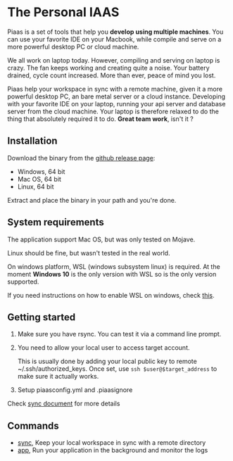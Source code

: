 # The Personal IAAS 

Piaas is a set of tools that help you **develop using multiple machines**.
You can use your favorite IDE on your Macbook, while compile and serve on a more
powerful desktop PC or cloud machine.

We all work on laptop today. However, compiling and serving on laptop
is crazy. The fan keeps working and creating quite a noise. Your battery
drained, cycle count increased. More than ever, peace of mind you lost.

Piaas help your workspace in sync with a remote machine, given it a 
more powerful desktop PC, an bare metal server or a cloud instance. Developing with
your favorite IDE on your laptop, running your api server and database server
from the cloud machine. Your laptop is therefore relaxed to do the thing that 
absolutely required it to do. **Great team work**, isn't it ? 

## Installation

Download the binary from the [github release page](https://github.com/sohoffice/piaas/releases/latest):

- Windows, 64 bit
- Mac OS, 64 bit
- Linux, 64 bit

Extract and place the binary in your path and you're done.

## System requirements

The application support Mac OS, but was only tested on Mojave.

Linux should be fine, but wasn't tested in the real world.

On windows platform, WSL (windows subsystem linux) is required. At the
moment **Windows 10** is the only version with WSL so is the only version
supported.

If you need instructions on how to enable WSL on windows, check [this](https://docs.microsoft.com/en-us/windows/wsl/install-win10).

## Getting started

1. Make sure you have rsync. You can test it via a command line prompt.
2. You need to allow your local user to access target account.

   This is usually done by adding your local public key to remote ~/.ssh/authorized_keys. Once set, use `ssh $user@$target_address` to make sure it actually works.

3. Setup piaasconfig.yml and .piaasignore

Check [sync document](documents/Sync.md) for more details

## Commands

- [sync](documents/Sync.md), Keep your local workspace in sync with a remote directory
- [app](documents/App.md), Run your application in the background and monitor the logs

